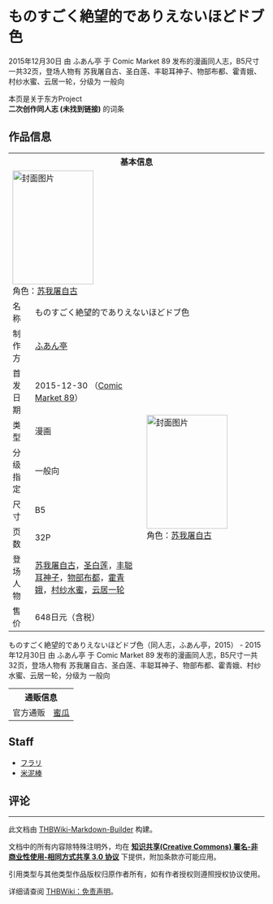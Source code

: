# ものすごく絶望的でありえないほどドブ色

<!-- source html: G:\repos\THBWiki-Markdown-Builder\THBWikiMarkdown\Temp\main\f\fd\ns0%3A%E3%82%82%E3%81%AE%E3%81%99%E3%81%94%E3%81%8F%E7%B5%B6%E6%9C%9B%E7%9A%84%E3%81%A7%E3%81%82%E3%82%8A%E3%81%88%E3%81%AA%E3%81%84%E3%81%BB%E3%81%A9%E3%83%89%E3%83%96%E8%89%B2.html -->

2015年12月30日 由 ふあん亭 于 Comic Market 89 发布的漫画同人志，B5尺寸一共32页，登场人物有 苏我屠自古、圣白莲、丰聪耳神子、物部布都、霍青娥、村纱水蜜、云居一轮，分级为 一般向

本页是关于东方Project  
 **二次创作同人志 (未找到链接)** 的词条

## 作品信息

<table><tbody><tr><th colspan="3">基本信息</th></tr><tr><td class="cover-artwork-mobile" colspan="2"><a href="./文件-ものすごく絶望的でありえないほどドブ色封面.jpg.md" class="image" title="封面图片"><img alt="封面图片" src="https://upload.thwiki.cc/thumb/7/76/%E3%82%82%E3%81%AE%E3%81%99%E3%81%94%E3%81%8F%E7%B5%B6%E6%9C%9B%E7%9A%84%E3%81%A7%E3%81%82%E3%82%8A%E3%81%88%E3%81%AA%E3%81%84%E3%81%BB%E3%81%A9%E3%83%89%E3%83%96%E8%89%B2%E5%B0%81%E9%9D%A2.jpg/159px-%E3%82%82%E3%81%AE%E3%81%99%E3%81%94%E3%81%8F%E7%B5%B6%E6%9C%9B%E7%9A%84%E3%81%A7%E3%81%82%E3%82%8A%E3%81%88%E3%81%AA%E3%81%84%E3%81%BB%E3%81%A9%E3%83%89%E3%83%96%E8%89%B2%E5%B0%81%E9%9D%A2.jpg" decoding="async" loading="lazy" width="159" height="224" srcset="https://upload.thwiki.cc/thumb/7/76/%E3%82%82%E3%81%AE%E3%81%99%E3%81%94%E3%81%8F%E7%B5%B6%E6%9C%9B%E7%9A%84%E3%81%A7%E3%81%82%E3%82%8A%E3%81%88%E3%81%AA%E3%81%84%E3%81%BB%E3%81%A9%E3%83%89%E3%83%96%E8%89%B2%E5%B0%81%E9%9D%A2.jpg/239px-%E3%82%82%E3%81%AE%E3%81%99%E3%81%94%E3%81%8F%E7%B5%B6%E6%9C%9B%E7%9A%84%E3%81%A7%E3%81%82%E3%82%8A%E3%81%88%E3%81%AA%E3%81%84%E3%81%BB%E3%81%A9%E3%83%89%E3%83%96%E8%89%B2%E5%B0%81%E9%9D%A2.jpg 1.5x, https://upload.thwiki.cc/thumb/7/76/%E3%82%82%E3%81%AE%E3%81%99%E3%81%94%E3%81%8F%E7%B5%B6%E6%9C%9B%E7%9A%84%E3%81%A7%E3%81%82%E3%82%8A%E3%81%88%E3%81%AA%E3%81%84%E3%81%BB%E3%81%A9%E3%83%89%E3%83%96%E8%89%B2%E5%B0%81%E9%9D%A2.jpg/318px-%E3%82%82%E3%81%AE%E3%81%99%E3%81%94%E3%81%8F%E7%B5%B6%E6%9C%9B%E7%9A%84%E3%81%A7%E3%81%82%E3%82%8A%E3%81%88%E3%81%AA%E3%81%84%E3%81%BB%E3%81%A9%E3%83%89%E3%83%96%E8%89%B2%E5%B0%81%E9%9D%A2.jpg 2x" data-file-width="1280" data-file-height="1802"></a><div class="cover-char">角色：<a href="./苏我屠自古.md" title="苏我屠自古">苏我屠自古</a></div></td>
</tr><tr><td class="label">名称</td><td colspan="2"> ものすごく絶望的でありえないほどドブ色 </td></tr><tr><td class="label">制作方</td><td><a href="./ふあん亭.md" title="ふあん亭">ふあん亭</a></td><td class="cover-artwork" rowspan="8" style="min-width:224px;"><a href="./文件-ものすごく絶望的でありえないほどドブ色封面.jpg.md" class="image" title="封面图片"><img alt="封面图片" src="https://upload.thwiki.cc/thumb/7/76/%E3%82%82%E3%81%AE%E3%81%99%E3%81%94%E3%81%8F%E7%B5%B6%E6%9C%9B%E7%9A%84%E3%81%A7%E3%81%82%E3%82%8A%E3%81%88%E3%81%AA%E3%81%84%E3%81%BB%E3%81%A9%E3%83%89%E3%83%96%E8%89%B2%E5%B0%81%E9%9D%A2.jpg/159px-%E3%82%82%E3%81%AE%E3%81%99%E3%81%94%E3%81%8F%E7%B5%B6%E6%9C%9B%E7%9A%84%E3%81%A7%E3%81%82%E3%82%8A%E3%81%88%E3%81%AA%E3%81%84%E3%81%BB%E3%81%A9%E3%83%89%E3%83%96%E8%89%B2%E5%B0%81%E9%9D%A2.jpg" decoding="async" loading="lazy" width="159" height="224" srcset="https://upload.thwiki.cc/thumb/7/76/%E3%82%82%E3%81%AE%E3%81%99%E3%81%94%E3%81%8F%E7%B5%B6%E6%9C%9B%E7%9A%84%E3%81%A7%E3%81%82%E3%82%8A%E3%81%88%E3%81%AA%E3%81%84%E3%81%BB%E3%81%A9%E3%83%89%E3%83%96%E8%89%B2%E5%B0%81%E9%9D%A2.jpg/239px-%E3%82%82%E3%81%AE%E3%81%99%E3%81%94%E3%81%8F%E7%B5%B6%E6%9C%9B%E7%9A%84%E3%81%A7%E3%81%82%E3%82%8A%E3%81%88%E3%81%AA%E3%81%84%E3%81%BB%E3%81%A9%E3%83%89%E3%83%96%E8%89%B2%E5%B0%81%E9%9D%A2.jpg 1.5x, https://upload.thwiki.cc/thumb/7/76/%E3%82%82%E3%81%AE%E3%81%99%E3%81%94%E3%81%8F%E7%B5%B6%E6%9C%9B%E7%9A%84%E3%81%A7%E3%81%82%E3%82%8A%E3%81%88%E3%81%AA%E3%81%84%E3%81%BB%E3%81%A9%E3%83%89%E3%83%96%E8%89%B2%E5%B0%81%E9%9D%A2.jpg/318px-%E3%82%82%E3%81%AE%E3%81%99%E3%81%94%E3%81%8F%E7%B5%B6%E6%9C%9B%E7%9A%84%E3%81%A7%E3%81%82%E3%82%8A%E3%81%88%E3%81%AA%E3%81%84%E3%81%BB%E3%81%A9%E3%83%89%E3%83%96%E8%89%B2%E5%B0%81%E9%9D%A2.jpg 2x" data-file-width="1280" data-file-height="1802"></a><div class="cover-char">角色：<a href="./苏我屠自古.md" title="苏我屠自古">苏我屠自古</a></div></td>
</tr><tr><td class="label">首发日期</td><td>2015-12-30&#160;（<a href="/展会作品列表?e=Comic+Market%2389">Comic Market 89</a>）</td></tr><tr><td class="label">类型</td><td>漫画</td></tr><tr><td class="label">分级指定</td><td>一般向</td></tr><tr><td class="label">尺寸</td><td>B5</td></tr><tr><td class="label">页数</td><td>32P</td></tr><tr><td class="label">登场人物</td><td><a href="./苏我屠自古.md" title="苏我屠自古">苏我屠自古</a>，<a href="./圣白莲.md" title="圣白莲">圣白莲</a>，<a href="./丰聪耳神子.md" title="丰聪耳神子">丰聪耳神子</a>，<a href="./物部布都.md" title="物部布都">物部布都</a>，<a href="./霍青娥.md" title="霍青娥">霍青娥</a>，<a href="./村纱水蜜.md" title="村纱水蜜">村纱水蜜</a>，<a href="./云居一轮.md" title="云居一轮">云居一轮</a></td></tr><tr><td class="label">售价</td><td>648日元（含税）</td></tr></tbody></table>

ものすごく絶望的でありえないほどドブ色（同人志，ふあん亭，2015） - 2015年12月30日 由 ふあん亭 于 Comic Market 89 发布的漫画同人志，B5尺寸一共32页，登场人物有 苏我屠自古、圣白莲、丰聪耳神子、物部布都、霍青娥、村纱水蜜、云居一轮，分级为 一般向

<table><tbody><tr><th colspan="3">通贩信息</th></tr><tr><td class="label">官方通贩</td><td colspan="2"><a rel="nofollow" class="external text" href="https://www.melonbooks.co.jp/detail/detail.php?product_id=150000">蜜瓜</a></td></tr></tbody></table>



## Staff
- [フラリ](./フラリ.md)
- [米泥棒](./米泥棒.md)


## 评论




---

此文档由 [THBWiki-Markdown-Builder](https://github.com/Delsin-Yu/THBWiki-Markdown-Builder) 构建。

文档中的所有内容除特殊注明外，均在 [**知识共享(Creative Commons) 署名-非商业性使用-相同方式共享 3.0 协议**](https://creativecommons.org/licenses/by-sa/3.0/deed.zh-hans) 下提供，附加条款亦可能应用。

引用类型与其他类型作品版权归原作者所有，如有作者授权则遵照授权协议使用。

详细请查阅 [THBWiki：免责声明](https://thbwiki.cc/THBWiki:%E5%85%8D%E8%B4%A3%E5%A3%B0%E6%98%8E)。

